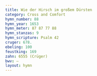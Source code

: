 ```yaml
---
title: Wie der Hirsch im großem Dürsten
category: Cross and Comfort
hymn_number: 88
hymn_year: 1653
hymn_meter: 87 87 77 88
hymn_stanzas: 9
hymn_scripture: Psalm 42
cruger: 678.
ebeling: 100
feustking: 169
zahn: 6555 (Crüger)
bwv: —
layout: hymn
---
```

<br>

